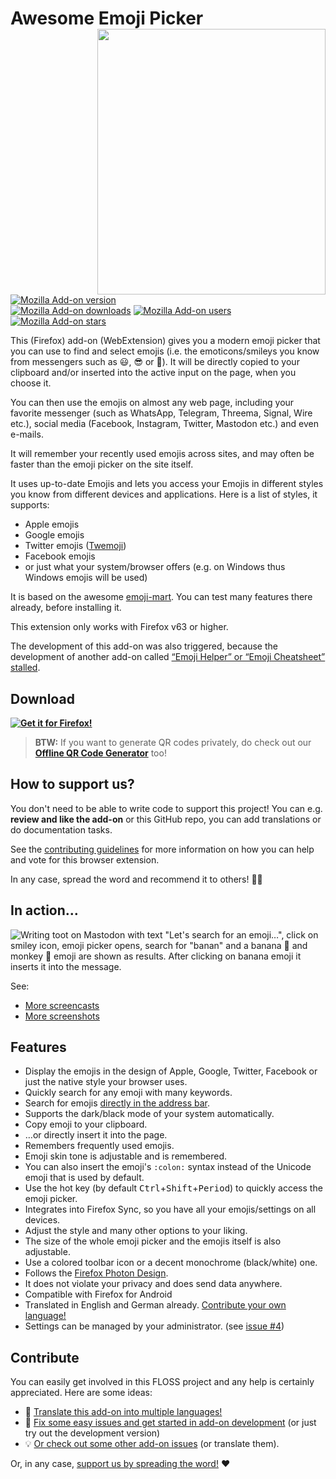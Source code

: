 # Awesome Emoji Picker <img align="right" height="425" width="365" src="assets/screenshots/popupSelectFemaleDetective.png">

[![Mozilla Add-on version](https://img.shields.io/amo/v/awesome-emoji-picker.svg)](https://addons.mozilla.org/firefox/addon/awesome-emoji-picker/?utm_source=github.com&utm_medium=git&utm_content=badge-version&campaign=github)  
[![Mozilla Add-on downloads](https://img.shields.io/amo/d/awesome-emoji-picker.svg)](https://addons.mozilla.org/firefox/addon/awesome-emoji-picker/?utm_source=github.com&utm_medium=git&utm_content=badge-downloads&campaign=github)
[![Mozilla Add-on users](https://img.shields.io/amo/users/awesome-emoji-picker.svg)](https://addons.mozilla.org/firefox/addon/awesome-emoji-picker/?utm_source=github.com&utm_medium=git&utm_content=badge-users&campaign=github)
[![Mozilla Add-on stars](https://img.shields.io/amo/stars/awesome-emoji-picker.svg)](https://addons.mozilla.org/firefox/addon/awesome-emoji-picker/reviews/?utm_source=github.com&utm_medium=git&utm_content=badge-stars&campaign=github)

This (Firefox) add-on (WebExtension) gives you a modern emoji picker that you can use to find and select emojis (i.e. the emoticons/smileys you know from messengers such as 😃, 😎 or 🤪). It will be directly copied to your clipboard and/or inserted into the active input on the page, when you choose it.

You can then use the emojis on almost any web page, including your favorite messenger (such as WhatsApp, Telegram, Threema, Signal, Wire etc.), social media (Facebook, Instagram, Twitter, Mastodon etc.) and even e-mails.

It will remember your recently used emojis across sites, and may often be faster than the emoji picker on the site itself.

It uses up-to-date Emojis and lets you access your Emojis in different styles you know from different devices and applications. Here is a list of styles, it supports:

* Apple emojis
* Google emojis
* Twitter emojis ([Twemoji](https://twemoji.twitter.com/))
* Facebook emojis
* or just what your system/browser offers (e.g. on Windows thus Windows emojis will be used)

It is based on the awesome [emoji-mart](https://missive.github.io/emoji-mart/). You can test many features there already, before installing it.

This extension only works with Firefox v63 or higher.

The development of this add-on was also triggered, because the development of another add-on called [“Emoji Helper” or “Emoji Cheatsheet” stalled](https://github.com/johannhof/emoji-helper/issues/127).

## Download

**[![Get it for Firefox!](https://addons.cdn.mozilla.net/static/img/addons-buttons/AMO-button_1.png)](https://addons.mozilla.org/firefox/addon/awesome-emoji-picker/?utm_source=github.com&utm_medium=git&utm_content=download-button&campaign=github)**

> **BTW:** If you want to generate QR codes privately, do check out our **[Offline QR Code Generator](https://github.com/rugk/offline-qr-code)** too!

## How to support us?

You don't need to be able to write code to support this project!
You can e.g. **review and like the add-on** or this GitHub repo, you can add translations or do documentation tasks.

See the [contributing guidelines](CONTRIBUTING.md) for more information on how you can help and vote for this browser extension.

In any case, spread the word and recommend it to others! 🤗😍

## In action…

![Writing toot on Mastodon with text "Let's search for an emoji…", click on smiley icon, emoji picker opens, search for "banan" and a banana 🍌 and monkey 🐒 emoji are shown as results. After clicking on banana emoji it inserts it into the message.](assets/screencasts/searchBanana.gif)

See:

* [More screencasts](assets/screencasts)
* [More screenshots](assets/screenshots)

## Features

* Display the emojis in the design of Apple, Google, Twitter, Facebook or just the native style your browser uses.
* Quickly search for any emoji with many keywords.
* Search for emojis [directly in the address bar](https://github.com/rugk/awesome-emoji-picker/wiki/FAQ#how-to-use-the-address-bar-to-search-for-emojis).
* Supports the dark/black mode of your system automatically.
* Copy emoji to your clipboard.
* …or directly insert it into the page.
* Remembers frequently used emojis.
* Emoji skin tone is adjustable and is remembered.
* You can also insert the emoji's `:colon:` syntax instead of the Unicode emoji that is used by default.
* Use the hot key (by default <kbd>Ctrl</kbd>+<kbd>Shift</kbd>+<kbd>Period</kbd>) to quickly access the emoji picker.
* Integrates into Firefox Sync, so you have all your emojis/settings on all devices.
* Adjust the style and many other options to your liking.
* The size of the whole emoji picker and the emojis itself is also adjustable.
* Use a colored toolbar icon or a decent monochrome (black/white) one.
* Follows the [Firefox Photon Design](https://design.firefox.com/photon).
* It does not violate your privacy and does send data anywhere.
* Compatible with Firefox for Android
* Translated in English and German already. [Contribute your own language!](CONTRIBUTING.md#Translations)
* Settings can be managed by your administrator. (see [issue #4](https://github.com/rugk/awesome-emoji-picker/issues/4))

## Contribute

You can easily get involved in this FLOSS project and any help is certainly appreciated. Here are some ideas:

* 📃 [Translate this add-on into multiple languages!](./CONTRIBUTING.md#translations)
* 🐛 [Fix some easy issues and get started in add-on development](CONTRIBUTING.md#coding) (or just try out the development version)
* 💡 [Or check out some other add-on issues](CONTRIBUTING.md#need-ideas) (or translate them).

Or, in any case, [support us by spreading the word!](./CONTRIBUTING.md#support-us) ❤️
